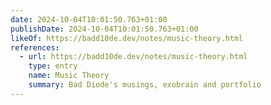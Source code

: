 ```yaml
---
date: 2024-10-04T10:01:50.763+01:00
publishDate: 2024-10-04T10:01:50.763+01:00
likeOf: https://badd10de.dev/notes/music-theory.html
references:
  - url: https://badd10de.dev/notes/music-theory.html
    type: entry
    name: Music Theory
    summary: Bad Diode's musings, exobrain and portfolio
---
```

